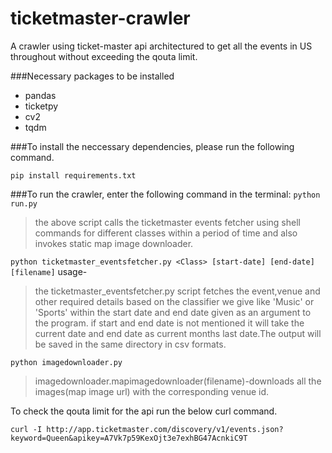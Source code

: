 # ticketmaster-crawler

A crawler using ticket-master api architectured to get all the events in US throughout without exceeding the qouta limit.

###Necessary packages to be installed
* pandas 
* ticketpy
* cv2
* tqdm

###To install the neccessary dependencies, please run the following command.

```pip install requirements.txt```

###To run the crawler, enter the following command in the terminal:
```python run.py```

> the above script calls the ticketmaster events fetcher using shell commands for different classes within a period of time and also invokes static map image downloader.


```python ticketmaster_eventsfetcher.py <Class> [start-date] [end-date] [filename]```
usage-

  > the ticketmaster_eventsfetcher.py script fetches the event,venue and other required details based on the classifier we give like 'Music' or 'Sports' within the start date and end date given as an argument to the program. if start and end date is not mentioned it will take the current date and end date as current months last date.The output will be saved in the same directory in csv formats.
  

```python imagedownloader.py```
  >imagedownloader.mapimagedownloader(filename)-downloads all the images(map image url) with the corresponding venue id.
 
 
To check the qouta limit for the api run the below curl command.

``` curl -I http://app.ticketmaster.com/discovery/v1/events.json?keyword=Queen&apikey=A7Vk7p59KexOjt3e7exhBG47AcnkiC9T ```

